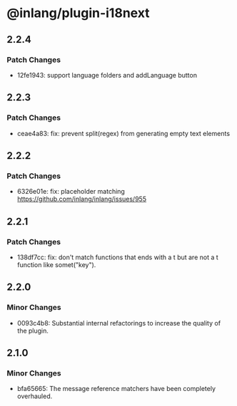 # @inlang/plugin-i18next

## 2.2.4

### Patch Changes

- 12fe1943: support language folders and addLanguage button

## 2.2.3

### Patch Changes

- ceae4a83: fix: prevent split(regex) from generating empty text elements

## 2.2.2

### Patch Changes

- 6326e01e: fix: placeholder matching https://github.com/inlang/inlang/issues/955

## 2.2.1

### Patch Changes

- 138df7cc: fix: don't match functions that ends with a t but are not a t function like somet("key").

## 2.2.0

### Minor Changes

- 0093c4b8: Substantial internal refactorings to increase the quality of the plugin.

## 2.1.0

### Minor Changes

- bfa65665: The message reference matchers have been completely overhauled.
